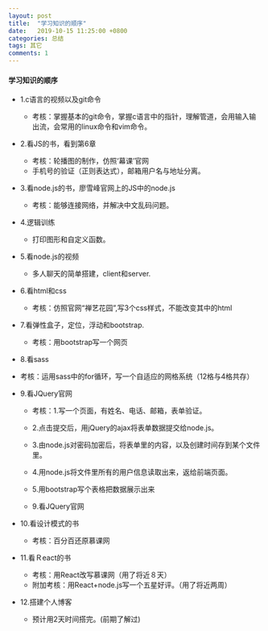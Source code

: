 ```yaml
---
layout: post
title:  "学习知识的顺序"
date:   2019-10-15 11:25:00 +0800
categories: 总结
tags: 其它
comments: 1
---
```




#### 学习知识的顺序

* 1.c语言的视频以及git命令
  * 考核：掌握基本的git命令，掌握c语言中的指针，理解管道，会用输入输出流，会常用的linux命令和vim命令。
* 2.看JS的书，看到第6章
  * 考核：轮播图的制作，仿照‘幕课’官网
  * 手机号的验证（正则表达式），邮箱用户名与地址分离。
* 3.看node.js的书，廖雪峰官网上的JS中的node.js
  
  * 考核：能够连接网络，并解决中文乱码问题。
* 4.逻辑训练
  
  * 打印图形和自定义函数。
* 5.看node.js的视频
  
  * 多人聊天的简单搭建，client和server.
* 6.看html和css
  
  * 考核：仿照官网“禅艺花园”,写3个css样式，不能改变其中的html
* 7.看弹性盒子，定位，浮动和bootstrap.
  
  * 考核：用bootstrap写一个网页
* 8.看sass
* 考核：运用sass中的for循环，写一个自适应的网格系统（12格与4格共存）
* 9.看JQuery官网

  * 考核：1.写一个页面，有姓名、电话、邮箱，表单验证。

  * 2.点击提交后，用jQuery的ajax将表单数据提交给node.js。

  * 3.由node.js对密码加密后，将表单里的内容，以及创建时间存到某个文件里。
  
  * 4.用node.js将文件里所有的用户信息读取出来，返给前端页面。
  
  * 5.用bootstrap写个表格把数据展示出来
  
  * 9.看JQuery官网
* 10.看设计模式的书

  * 考核：百分百还原慕课网
* 11.看Ｒeact的书
  * 考核：用React改写慕课网（用了将近８天）
  * 附加考核：用React+node.js写一个五星好评。（用了将近两周）
* 12.搭建个人博客
  * 预计用2天时间搭完。(前期了解过)